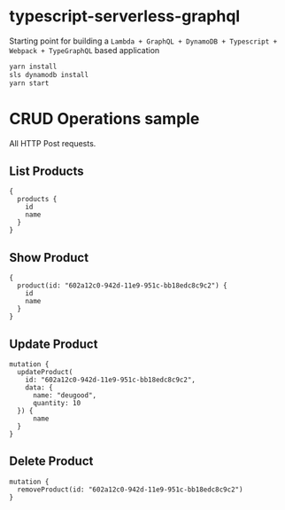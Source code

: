 # typescript-serverless-graphql
Starting point for building a `Lambda + GraphQL + DynamoDB + Typescript + Webpack + TypeGraphQL` based application

```bash
yarn install
sls dynamodb install
yarn start
```

# CRUD Operations sample
All HTTP Post requests.

## List Products
```
{
  products {
    id
    name
  }
}
```

## Show Product
```
{
  product(id: "602a12c0-942d-11e9-951c-bb18edc8c9c2") {
    id
    name
  }
}
```

## Update Product
```
mutation {
  updateProduct(
    id: "602a12c0-942d-11e9-951c-bb18edc8c9c2",
    data: {
      name: "deugood",
      quantity: 10
  }) {
      name
  }
}
```

## Delete Product
```
mutation {
  removeProduct(id: "602a12c0-942d-11e9-951c-bb18edc8c9c2")
}
```
